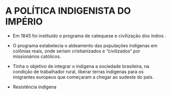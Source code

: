 # A POLÍTICA INDIGENISTA DO IMPÉRIO

- Em 1845 foi instituído o programa de catequese e civilização dos índios .

- O programa estabelecia o aldeamento das populações indígenas em colônias reais, onde seriam cristianizados e “civilizados“ por missionários católicos.

- Tinha o objetivo de integrar o indígena a sociedade brasileira, na condição de trabalhador rural, liberar terras indígenas para os imigrantes europeus que começaram a chegar ao sudeste do país.

- Resistência indígena